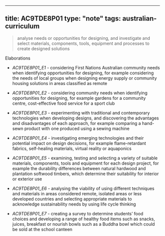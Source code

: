 
---
title: AC9TDE8P01
type: "note"
tags: australian-curriculum
---




> analyse needs or opportunities for designing, and investigate and select materials, components, tools, equipment and processes to create designed solutions

Elaborations


- _AC9TDE8P01_E1_ - considering First Nations Australian community needs when identifying opportunities for designing, for example considering the needs of local groups when designing energy supply or community housing solutions in areas classified as remote

- _AC9TDE8P01_E2_ - considering community needs when identifying opportunities for designing, for example gardens for a community centre, cost-effective food service for a sport club

- _AC9TDE8P01_E3_ - experimenting with traditional and contemporary technologies when developing designs, and discovering the advantages and disadvantages of each approach, for example comparing a hand-sewn product with one produced using a sewing machine

- _AC9TDE8P01_E4_ - investigating emerging technologies and their potential impact on design decisions, for example flame-retardant fabrics, self-healing materials, virtual reality or aquaponics

- _AC9TDE8P01_E5_ - examining, testing and selecting a variety of suitable materials, components, tools and equipment for each design project, for example the durability differences between natural hardwood and plantation softwood timbers, which determine their suitability for interior or exterior use

- _AC9TDE8P01_E6_ - analysing the viability of using different techniques and materials in areas considered remote, isolated areas or less developed countries and selecting appropriate materials to acknowledge sustainability needs by using life cycle thinking

- _AC9TDE8P01_E7_ - creating a survey to determine students’ food choices and developing a range of healthy food items such as snacks, juices, breakfast or nourish bowls such as a Buddha bowl which could be sold at the school canteen


